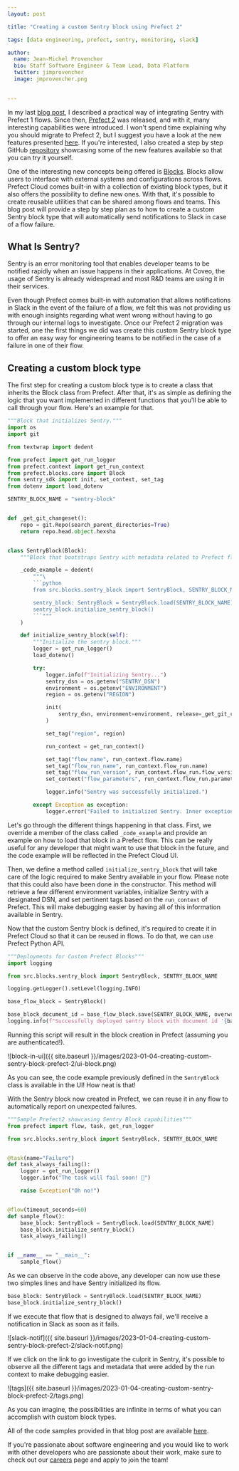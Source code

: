 ```yaml
---
layout: post

title: "Creating a custom Sentry block using Prefect 2"

tags: [data engineering, prefect, sentry, monitoring, slack]

author:
  name: Jean-Michel Provencher
  bio: Staff Software Engineer & Team Lead, Data Platform
  twitter: jimprovencher
  image: jmprovencher.png
 

---
```



In my last [blog post](https://source.coveo.com/2022/04/20/integrating-sentry-with-prefect-flows/), I described a practical way of integrating Sentry with Prefect 1 flows. Since then, [Prefect 2](https://docs.prefect.io/) was released, and with it, many interesting capabilities were introduced. I won't spend time explaining why you should migrate to Prefect 2, but I suggest you have a look at the new features presented [here](https://docs.prefect.io/migration-guide/). If you're interested, I also created a step by step GitHub [repository](https://github.com/jmprovencher/prefect-tutorial) showcasing some of the new features available so that you can try it yourself.

<!-- more -->

One of the interesting new concepts being offered is [Blocks](https://docs.prefect.io/ui/blocks/?h=block). Blocks allow users to interface with external systems and configurations across flows. Prefect Cloud comes built-in with a collection of existing block types, but it also offers the possibility to define new ones. With that, it's possible to create reusable utilities that can be shared among flows and teams. This blog post will provide a step by step plan as to how to create a custom Sentry block type that will automatically send notifications to Slack in case of a flow failure.

## What Is Sentry?

Sentry is an error monitoring tool that enables developer teams to be notified rapidly when an issue happens in their 
applications. At Coveo, the usage of Sentry is already widespread and most R&D teams are using it in their 
services. 

Even though Prefect comes built-in with automation that allows notifications in Slack in the event of the failure of a flow,
we felt this was not providing us with enough insights regarding what went wrong without having to go through our 
internal logs to investigate. Once our Prefect 2 migration was started, one the first things we did was create this custom Sentry block type to offer an easy way for engineering teams to be notified in the case of a failure in one of their flow.

## Creating a custom block type

The first step for creating a custom block type is to create a class that inherits the Block class from Prefect. After that, it's as simple as defining the logic that you want implemented in different functions that you'll be able to call through your flow. Here's an example for that.

```python
"""Block that initializes Sentry."""
import os
import git

from textwrap import dedent

from prefect import get_run_logger
from prefect.context import get_run_context
from prefect.blocks.core import Block
from sentry_sdk import init, set_context, set_tag
from dotenv import load_dotenv

SENTRY_BLOCK_NAME = "sentry-block"


def _get_git_changeset():
    repo = git.Repo(search_parent_directories=True)
    return repo.head.object.hexsha


class SentryBlock(Block):
    """Block that bootstraps Sentry with metadata related to Prefect flow runs."""

    _code_example = dedent(
        """\
        ```python
        from src.blocks.sentry_block import SentryBlock, SENTRY_BLOCK_NAME

        sentry_block: SentryBlock = SentryBlock.load(SENTRY_BLOCK_NAME)
        sentry_block.initialize_sentry_block()
        ```"""
    )

    def initialize_sentry_block(self):
        """Initialize the sentry block."""
        logger = get_run_logger()
        load_dotenv()

        try:
            logger.info(f"Initializing Sentry...")
            sentry_dsn = os.getenv("SENTRY_DSN")
            environment = os.getenv("ENVIRONMENT")
            region = os.getenv("REGION")

            init(
                sentry_dsn, environment=environment, release=_get_git_changeset()
            )

            set_tag("region", region)

            run_context = get_run_context()

            set_tag("flow_name", run_context.flow.name)
            set_tag("flow_run_name", run_context.flow_run.name)
            set_tag("flow_run_version", run_context.flow_run.flow_version)
            set_context("flow_parameters", run_context.flow_run.parameters)

            logger.info("Sentry was successfully initialized.")

        except Exception as exception:
            logger.error("Failed to initialized Sentry. Inner exception: %s", exception)

```

Let's go through the different things happening in that class. First, we override a member of the class called `_code_example` and provide an example on how to load that block in a Prefect flow. This can be really useful for any developer that might want to use that block in the future, and the code example will be reflected in the Prefect Cloud UI. 

Then, we define a method called `initialize_sentry_block` that will take care of the logic required to make Sentry available in your flow. Please note that this could also have been done in the constructor. This method will retrieve a few different environment variables, initialize Sentry with a designated DSN, and set pertinent tags based on the `run_context` of Prefect. This will make debugging easier by having all of this information available in Sentry.

Now that the custom Sentry block is defined, it's required to create it in Prefect Cloud so that it can be reused in flows. To do that, we can use Prefect Python API.

```python
"""Deployments for Custom Prefect Blocks"""
import logging

from src.blocks.sentry_block import SentryBlock, SENTRY_BLOCK_NAME

logging.getLogger().setLevel(logging.INFO)

base_flow_block = SentryBlock()

base_block_document_id = base_flow_block.save(SENTRY_BLOCK_NAME, overwrite=True)
logging.info(f"Successfully deployed sentry block with document id '{base_block_document_id}'.")

```

Running this script will result in the block creation in Prefect (assuming you are authenticated!).

![block-in-ui]({{ site.baseurl }}/images/2023-01-04-creating-custom-sentry-block-prefect-2/ui-block.png)

As you can see, the code example previously defined in the `SentryBlock` class is available in the UI! How neat is that!

With the Sentry block now created in Prefect, we can reuse it in any flow to automatically report on unexpected failures.

```python
"""Sample Prefect2 showcasing Sentry Block capabilities"""
from prefect import flow, task, get_run_logger

from src.blocks.sentry_block import SentryBlock, SENTRY_BLOCK_NAME


@task(name="Failure")
def task_always_failing():
    logger = get_run_logger()
    logger.info("The task will fail soon! 🙈")

    raise Exception("Oh no!")


@flow(timeout_seconds=60)
def sample_flow():
    base_block: SentryBlock = SentryBlock.load(SENTRY_BLOCK_NAME)
    base_block.initialize_sentry_block()
    task_always_failing()


if __name__ == "__main__":
    sample_flow()

```

As we can observe in the code above, any developer can now use these two simples lines and have Sentry initialized its flow.

```python
base_block: SentryBlock = SentryBlock.load(SENTRY_BLOCK_NAME)
base_block.initialize_sentry_block()
```

If we execute that flow that is designed to always fail, we'll receive a notification in Slack as soon as it fails.

![slack-notif]({{ site.baseurl }}/images/2023-01-04-creating-custom-sentry-block-prefect-2/slack-notif.png)

If we click on the link to go investigate the culprit in Sentry, it's possible to observe all the different tags and metadata that were added by the run context to make debugging easier.

![tags]({{ site.baseurl }}/images/2023-01-04-creating-custom-sentry-block-prefect-2/tags.png)

As you can imagine, the possibilities are infinite in terms of what you can accomplish with custom block types.


All of the code samples provided in that blog post are available [here](https://github.com/jmprovencher/prefect-sentry-block).

If you're passionate about software engineering and you would like to work with other developers who are passionate
about their work, make sure to check out our [careers](https://www.coveo.com/en/company/careers/open-positions?utm_source=tech-blog&utm_medium=blog-post&utm_campaign=organic#t=career-search&numberOfResults=9) page and apply to join the team!
